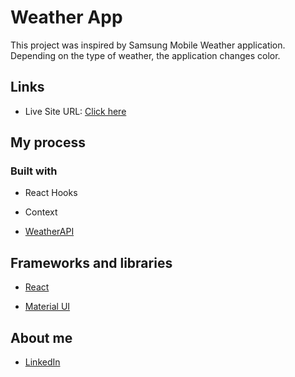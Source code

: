 # Weather App

This project was inspired by Samsung Mobile Weather application. Depending on the type of weather, the application changes color.

## Links

- Live Site URL: [Click here](https://weather-app-franciscoleiva.netlify.app/)

## My process

### Built with

- React Hooks

- Context

- [WeatherAPI](https://www.weatherapi.com/)

## Frameworks and libraries

- [React](https://react.dev/)

- [Material UI](https://mui.com/)

## About me

- [LinkedIn](https://www.linkedin.com/in/franciscoleiva14/)
